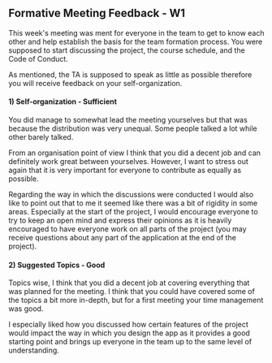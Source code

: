 ## Formative Meeting Feedback - W1

This week's meeting was ment for everyone in the team to get to know each other and help establish the basis for the team formation process. You were supposed to start discussing the project, the course schedule, and the Code of Conduct.

As mentioned, the TA is supposed to speak as little as possible therefore you will receive feedback on your self-organization.


#### 1) Self-organization - **Sufficient**

You did manage to somewhat lead the meeting yourselves but that was because the distribution was very unequal. Some people talked a lot while other barely talked.

From an organisation point of view I think that you did a decent job and can definitely work great between yourselves. However, I want to stress out again that it is very important for everyone to contribute as equally as possible.

Regarding the way in which the discussions were conducted I would also like to point out that to me it seemed like there was a bit of rigidity in some areas. Especially at the start of the project, I would encourage everyone to try to keep an open mind and express their opinions as it is heavily encouraged to have everyone work on all parts of the project (you may receive questions about any part of the application at the end of the project).

#### 2) Suggested Topics - **Good**

Topics wise, I think that you did a decent job at covering everything that was planned for the meeting. I think that you could have covered some of the topics a bit more in-depth, but for a first meeting your time management was good. 

I especially liked how you discussed how certain features of the project would impact the way in which you design the app as it provides a good starting point and brings up everyone in the team up to the same level of understanding.
